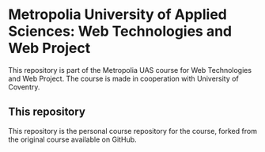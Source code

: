 # Metropolia University of Applied Sciences: Web Technologies and Web Project

This repository is part of the Metropolia UAS course for Web Technologies and Web Project.
The course is made in cooperation with University of Coventry.

## This repository
This repository is the personal course repository for the course, forked from the original course available on GitHub.
